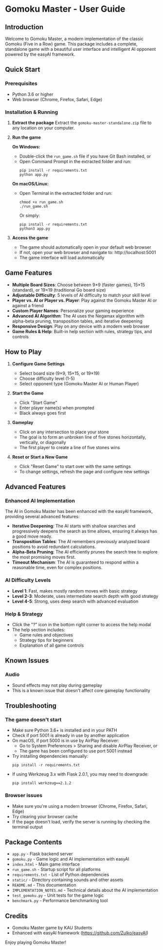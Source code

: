 # Gomoku Master - User Guide

## Introduction

Welcome to Gomoku Master, a modern implementation of the classic Gomoku (Five in a Row) game. This package includes a complete, standalone game with a beautiful user interface and intelligent AI opponent powered by the easyAI framework.

## Quick Start

### Prerequisites
- Python 3.6 or higher
- Web browser (Chrome, Firefox, Safari, Edge)

### Installation & Running

1. **Extract the package**
   Extract the `gomoku-master-standalone.zip` file to any location on your computer.

2. **Run the game**
   
   **On Windows:**
   - Double-click the `run_game.sh` file if you have Git Bash installed, or
   - Open Command Prompt in the extracted folder and run:
     ```
     pip install -r requirements.txt
     python app.py
     ```

   **On macOS/Linux:**
   - Open Terminal in the extracted folder and run:
     ```
     chmod +x run_game.sh
     ./run_game.sh
     ```
     
     Or simply:
     ```
     pip install -r requirements.txt
     python3 app.py
     ```

3. **Access the game**
   - The game should automatically open in your default web browser
   - If not, open your web browser and navigate to: http://localhost:5001
   - The game interface will load automatically

## Game Features

- **Multiple Board Sizes**: Choose between 9×9 (faster games), 15×15 (standard), or 19×19 (traditional Go board size)
- **Adjustable Difficulty**: 5 levels of AI difficulty to match your skill level
- **Player vs. AI or Player vs. Player**: Play against the Gomoku Master AI or against a friend
- **Custom Player Names**: Personalize your gaming experience
- **Advanced AI Algorithm**: The AI uses the Negamax algorithm with alpha-beta pruning, transposition tables, and iterative deepening
- **Responsive Design**: Play on any device with a modern web browser
- **Game Rules & Help**: Built-in help section with rules, strategy tips, and controls

## How to Play

1. **Configure Game Settings**
   - Select board size (9×9, 15×15, or 19×19)
   - Choose difficulty level (1-5)
   - Select opponent type (Gomoku Master AI or Human Player)

2. **Start the Game**
   - Click "Start Game"
   - Enter player name(s) when prompted
   - Black always goes first

3. **Gameplay**
   - Click on any intersection to place your stone
   - The goal is to form an unbroken line of five stones horizontally, vertically, or diagonally
   - The first player to create a line of five stones wins

4. **Reset or Start a New Game**
   - Click "Reset Game" to start over with the same settings
   - To change settings, refresh the page and configure new settings

## Advanced Features

### Enhanced AI Implementation

The AI in Gomoku Master has been enhanced with the easyAI framework, providing several advanced features:

- **Iterative Deepening**: The AI starts with shallow searches and progressively deepens the search as time allows, ensuring it always has a good move ready.
- **Transposition Tables**: The AI remembers previously analyzed board positions to avoid redundant calculations.
- **Alpha-Beta Pruning**: The AI efficiently prunes the search tree to explore the most promising moves first.
- **Timeout Mechanism**: The AI is guaranteed to respond within a reasonable time, even for complex positions.

### AI Difficulty Levels

- **Level 1**: Fast, makes mostly random moves with basic strategy
- **Level 2-3**: Moderate, uses intermediate search depth with good strategy
- **Level 4-5**: Strong, uses deep search with advanced evaluation

### Help & Strategy
- Click the "?" icon in the bottom right corner to access the help modal
- The help section includes:
  - Game rules and objectives
  - Strategy tips for beginners
  - Explanation of all game controls

## Known Issues

### Audio
- Sound effects may not play during gameplay
- This is a known issue that doesn't affect core gameplay functionality

## Troubleshooting

### The game doesn't start
- Make sure Python 3.6+ is installed and in your PATH
- Check if port 5001 is already in use by another application
- On macOS, if port 5000 is in use by AirPlay Receiver:
  - Go to System Preferences > Sharing and disable AirPlay Receiver, or
  - The game has been configured to use port 5001 instead
- Try installing dependencies manually:
  ```
  pip install -r requirements.txt
  ```
- If using Werkzeug 3.x with Flask 2.0.1, you may need to downgrade:
  ```
  pip install werkzeug==2.1.2
  ```

### Browser issues
- Make sure you're using a modern browser (Chrome, Firefox, Safari, Edge)
- Try clearing your browser cache
- If the page doesn't load, verify the server is running by checking the terminal output

## Package Contents

- `app.py` - Flask backend server
- `gomoku.py` - Game logic and AI implementation with easyAI
- `index.html` - Main game interface
- `run_game.sh` - Startup script for all platforms
- `requirements.txt` - List of Python dependencies
- `static/` - Directory containing sounds and other assets
- `README.md` - This documentation
- `IMPLEMENTATION_NOTES.md` - Technical details about the AI implementation
- `test_gomoku.py` - Unit tests for the game logic
- `benchmark.py` - Performance benchmarking tool

## Credits

- Gomoku Master game by KAU Students
- Enhanced with easyAI framework (https://github.com/Zulko/easyAI)

Enjoy playing Gomoku Master!
